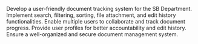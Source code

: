Develop a user-friendly document tracking system for the SB Department. 
Implement search, filtering, sorting, file attachment, and edit history functionalities. 
Enable multiple users to collaborate and track document progress.
Provide user profiles for better accountability and edit history.
Ensure a well-organized and secure document management system.